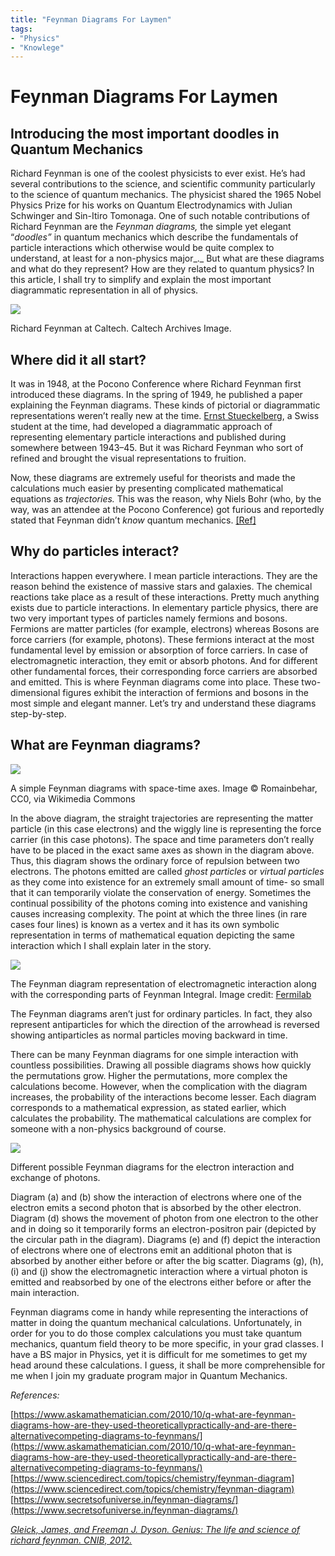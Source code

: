 ```yaml
---
title: "Feynman Diagrams For Laymen"
tags:
- "Physics"
- "Knowlege"
---
```

# Feynman Diagrams For Laymen

## Introducing the most important doodles in Quantum Mechanics

Richard Feynman is one of the coolest physicists to ever exist. He’s had several contributions to the science, and scientific community particularly to the science of quantum mechanics. The physicist shared the 1965 Nobel Physics Prize for his works on Quantum Electrodynamics with Julian Schwinger and Sin-Itiro Tomonaga. One of such notable contributions of Richard Feynman are the _Feynman diagrams,_ the simple yet elegant “_doodles”_ in quantum mechanics which describe the fundamentals of particle interactions which otherwise would be quite complex to understand, at least for a non-physics major_._ But what are these diagrams and what do they represent? How are they related to quantum physics? In this article, I shall try to simplify and explain the most important diagrammatic representation in all of physics.

![](https://miro.medium.com/max/700/1*j1i4NKSIoLqkgN5GE3l43Q.jpeg)

Richard Feynman at Caltech. Caltech Archives Image.

## Where did it all start?

It was in 1948, at the Pocono Conference where Richard Feynman first introduced these diagrams. In the spring of 1949, he published a paper explaining the Feynman diagrams. These kinds of pictorial or diagrammatic representations weren’t really new at the time. [Ernst Stueckelberg](https://en.wikipedia.org/wiki/Ernst_Stueckelberg), a Swiss student at the time, had developed a diagrammatic approach of representing elementary particle interactions and published during somewhere between 1943–45. But it was Richard Feynman who sort of refined and brought the visual representations to fruition.

Now, these diagrams are extremely useful for theorists and made the calculations much easier by presenting complicated mathematical equations as _trajectories._ This was the reason, why Niels Bohr (who, by the way, was an attendee at the Pocono Conference) got furious and reportedly stated that Feynman didn’t _know_ quantum mechanics. [[Ref]](https://www.sciencedirect.com/topics/chemistry/feynman-diagram)

## Why do particles interact?

Interactions happen everywhere. I mean particle interactions. They are the reason behind the existence of massive stars and galaxies. The chemical reactions take place as a result of these interactions. Pretty much anything exists due to particle interactions. In elementary particle physics, there are two very important types of particles namely fermions and bosons. Fermions are matter particles (for example, electrons) whereas Bosons are force carriers (for example, photons). These fermions interact at the most fundamental level by emission or absorption of force carriers. In case of electromagnetic interaction, they emit or absorb photons. And for different other fundamental forces, their corresponding force carriers are absorbed and emitted. This is where Feynman diagrams come into place. These two-dimensional figures exhibit the interaction of fermions and bosons in the most simple and elegant manner. Let’s try and understand these diagrams step-by-step.

## What are Feynman diagrams?

![](https://miro.medium.com/max/700/1*uGz8OcGiEov87fU_8X9OrA.jpeg)

A simple Feynman diagrams with space-time axes. Image © Romainbehar, CC0, via Wikimedia Commons

In the above diagram, the straight trajectories are representing the matter particle (in this case electrons) and the wiggly line is representing the force carrier (in this case photons). The space and time parameters don’t really have to be placed in the exact same axes as shown in the diagram above. Thus, this diagram shows the ordinary force of repulsion between two electrons. The photons emitted are called _ghost particles_ or _virtual particles_ as they come into existence for an extremely small amount of time- so small that it can temporarily violate the conservation of energy. Sometimes the continual possibility of the photons coming into existence and vanishing causes increasing complexity. The point at which the three lines (in rare cases four lines) is known as a vertex and it has its own symbolic representation in terms of mathematical equation depicting the same interaction which I shall explain later in the story.

![](https://miro.medium.com/max/700/1*AbwgtVj-i9I2fUQOxeGnMw.png)

The Feynman diagram representation of electromagnetic interaction along with the corresponding parts of Feynman Integral. Image credit: [Fermilab](https://youtu.be/hk1cOffTgdk)

The Feynman diagrams aren’t just for ordinary particles. In fact, they also represent antiparticles for which the direction of the arrowhead is reversed showing antiparticles as normal particles moving backward in time.

There can be many Feynman diagrams for one simple interaction with countless possibilities. Drawing all possible diagrams shows how quickly the permutations grow. Higher the permutations, more complex the calculations become. However, when the complication with the diagram increases, the probability of the interactions become lesser. Each diagram corresponds to a mathematical expression, as stated earlier, which calculates the probability. The mathematical calculations are complex for someone with a non-physics background of course.

![](https://miro.medium.com/max/539/1*Bq80kBUc10GLF_a_KD7IgQ.jpeg)

Different possible Feynman diagrams for the electron interaction and exchange of photons.

Diagram (a) and (b) show the interaction of electrons where one of the electron emits a second photon that is absorbed by the other electron. Diagram (d) shows the movement of photon from one electron to the other and in doing so it temporarily forms an electron-positron pair (depicted by the circular path in the diagram). Diagrams (e) and (f) depict the interaction of electrons where one of electrons emit an additional photon that is absorbed by another either before or after the big scatter. Diagrams (g), (h), (i) and (j) show the electromagnetic interaction where a virtual photon is emitted and reabsorbed by one of the electrons either before or after the main interaction.

Feynman diagrams come in handy while representing the interactions of matter in doing the quantum mechanical calculations. Unfortunately, in order for you to do those complex calculations you must take quantum mechanics, quantum field theory to be more specific, in your grad classes. I have a BS major in Physics, yet it is difficult for me sometimes to get my head around these calculations. I guess, it shall be more comprehensible for me when I join my graduate program major in Quantum Mechanics.

_References:_

[https://www.askamathematician.com/2010/10/q-what-are-feynman-diagrams-how-are-they-used-theoreticallypractically-and-are-there-alternativecompeting-diagrams-to-feynmans/](https://www.askamathematician.com/2010/10/q-what-are-feynman-diagrams-how-are-they-used-theoreticallypractically-and-are-there-alternativecompeting-diagrams-to-feynmans/)  
[https://www.sciencedirect.com/topics/chemistry/feynman-diagram](https://www.sciencedirect.com/topics/chemistry/feynman-diagram)  
[https://www.secretsofuniverse.in/feynman-diagrams/](https://www.secretsofuniverse.in/feynman-diagrams/)

[_Gleick, James, and Freeman J. Dyson. Genius: The life and science of richard feynman. CNIB, 2012._](https://webmail.psych.purdue.edu/9bir1c88eeyu/07-jettie-hahn/g-9780679747048-genius-the-life-and-science-of-richard-feynman-p.pdf)
